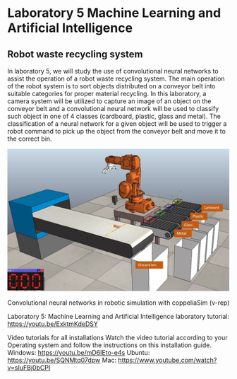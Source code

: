 # Laboratory 5 Machine Learning and Artificial Intelligence

## Robot waste recycling system

In laboratory 5, we will study the use of convolutional neural networks to assist the operation of a robot waste recycling system. The main operation of the robot system is to sort objects distributed on a conveyor belt into suitable categories for proper material recycling.
In this laboratory, a camera system will be utilized to capture an image of an object on the conveyor belt and a convolutional neural network will be used to classify such object in one of 4 classes (cardboard, plastic, glass and metal). The classification of a neural network for a given object will be used to trigger a robot command to pick up the object from the conveyor belt and move it to the correct bin.

![laboratory image](image1.PNG)

Convolutional neural networks in robotic simulation with coppeliaSim (v-rep)

Laboratory 5: Machine Learning and Artificial Intelligence
 laboratory tutorial: https://youtu.be/ExktmKdeDSY 

Video tutorials for all installations
Watch the video tutorial according to your Operating system and follow the instructions on this installation guide.
Windows: https://youtu.be/mD6IEto-e4s
Ubuntu: https://youtu.be/SQNMtq07dpw
Mac: https://www.youtube.com/watch?v=sIuFBj0bCPI


